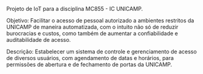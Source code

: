 Projeto de IoT para a disciplina MC855 - IC UNICAMP.


Objetivo: Facilitar o acesso de pessoal autorizado a ambientes restritos da UNICAMP de maneira automatizada, com o intuito não só de reduzir burocracias e custos, como também de aumentar a confiabilidade e auditabilidade de acesso.


Descrição: Estabelecer um sistema de controle e gerenciamento de acesso de diversos usuários, com agendamento de datas e horários, para permissões de abertura e de fechamento de portas da UNICAMP.